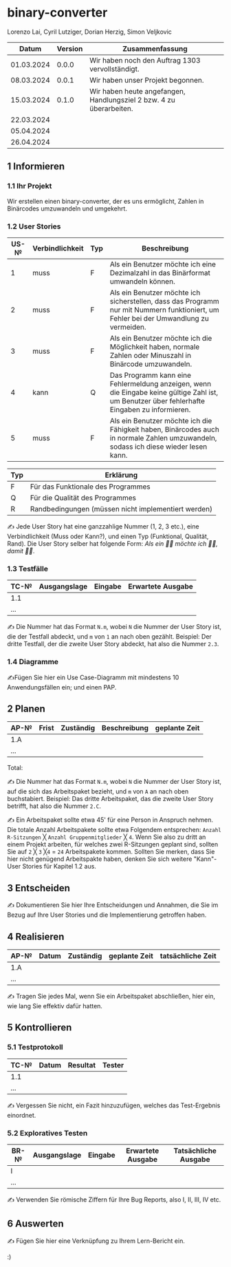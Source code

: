 # binary-converter

Lorenzo Lai, Cyril Lutziger, Dorian Herzig, Simon Veljkovic

| Datum | Version | Zusammenfassung                                              |
| ----- | ------- | ------------------------------------------------------------ |
| 01.03.2024 | 0.0.0 | Wir haben noch den Auftrag 1303 vervollständigt. |
| 08.03.2024 | 0.0.1 | Wir haben unser Projekt begonnen. |
| 15.03.2024 | 0.1.0 | Wir haben heute angefangen, Handlungsziel 2 bzw. 4 zu überarbeiten. |
| 22.03.2024 |       |                                                              |
| 05.04.2024 |       |                                                              |
| 26.04.2024 |       |                                                              |

## 1 Informieren

### 1.1 Ihr Projekt

Wir erstellen einen binary-converter, der es uns ermöglicht, Zahlen in Binärcodes umzuwandeln und umgekehrt.

### 1.2 User Stories
| US-№ | Verbindlichkeit | Typ  | Beschreibung                       |
| ---- | --------------- | ---- | ---------------------------------- |
| 1    |      muss       |  F   | Als ein Benutzer möchte ich eine Dezimalzahl in das Binärformat umwandeln können. |
| 2    |      muss       |  F   | Als ein Benutzer möchte ich sicherstellen, dass das Programm nur mit Nummern funktioniert, um Fehler bei der Umwandlung zu vermeiden. |
| 3    |      muss       |  F   | Als ein Benutzer möchte ich die Möglichkeit haben, normale Zahlen oder Minuszahl in Binärcode umzuwandeln. |
| 4    |      kann       |  Q   | Das Programm kann eine Fehlermeldung anzeigen, wenn die Eingabe keine gültige Zahl ist, um Benutzer über fehlerhafte Eingaben zu informieren. |
| 5    |      muss       |  F   | Als ein Benutzer möchte ich die Fähigkeit haben, Binärcodes auch in normale Zahlen umzuwandeln, sodass ich diese wieder lesen kann. |

| Typ | Erklärung  |
| --- | ------------ |
|  F  |  Für das Funktionale des Programmes                         |
|  Q  |  Für die Qualität des Programmes                             |
|  R  |  Randbedingungen (müssen nicht implementiert werden)         |

✍️ Jede User Story hat eine ganzzahlige Nummer (1, 2, 3 etc.), eine Verbindlichkeit (Muss oder Kann?), und einen Typ (Funktional, Qualität, Rand). Die User Story selber hat folgende Form: *Als ein 🤷‍♂️ möchte ich 🤷‍♂️, damit 🤷‍♂️*.

### 1.3 Testfälle

| TC-№ | Ausgangslage | Eingabe | Erwartete Ausgabe |
| ---- | ------------ | ------- | ----------------- |
| 1.1  |              |         |                   |
| ...  |              |         |                   |

✍️ Die Nummer hat das Format `N.m`, wobei `N` die Nummer der User Story ist, die der Testfall abdeckt, und `m` von `1` an nach oben gezählt. Beispiel: Der dritte Testfall, der die zweite User Story abdeckt, hat also die Nummer `2.3`.

### 1.4 Diagramme

✍️Fügen Sie hier ein Use Case-Diagramm mit mindestens 10 Anwendungsfällen ein; und einen PAP.

## 2 Planen

| AP-№ | Frist | Zuständig | Beschreibung | geplante Zeit |
| ---- | ----- | --------- | ------------ | ------------- |
| 1.A  |       |           |              |               |
| ...  |       |           |              |               |

Total: 

✍️ Die Nummer hat das Format `N.m`, wobei `N` die Nummer der User Story ist, auf die sich das Arbeitspaket bezieht, und `m` von `A` an nach oben buchstabiert. Beispiel: Das dritte Arbeitspaket, das die zweite User Story betrifft, hat also die Nummer `2.C`.

✍️ Ein Arbeitspaket sollte etwa 45' für eine Person in Anspruch nehmen. Die totale Anzahl Arbeitspakete sollte etwa Folgendem entsprechen: `Anzahl R-Sitzungen` ╳ `Anzahl Gruppenmitglieder` ╳ `4`. Wenn Sie also zu dritt an einem Projekt arbeiten, für welches zwei R-Sitzungen geplant sind, sollten Sie auf `2` ╳ `3` ╳`4` = `24` Arbeitspakete kommen. Sollten Sie merken, dass Sie hier nicht genügend Arbeitspakte haben, denken Sie sich weitere "Kann"-User Stories für Kapitel 1.2 aus.

## 3 Entscheiden

✍️ Dokumentieren Sie hier Ihre Entscheidungen und Annahmen, die Sie im Bezug auf Ihre User Stories und die Implementierung getroffen haben.

## 4 Realisieren

| AP-№ | Datum | Zuständig | geplante Zeit | tatsächliche Zeit |
| ---- | ----- | --------- | ------------- | ----------------- |
| 1.A  |       |           |               |                   |
| ...  |       |           |               |                   |

✍️ Tragen Sie jedes Mal, wenn Sie ein Arbeitspaket abschließen, hier ein, wie lang Sie effektiv dafür hatten.

## 5 Kontrollieren

### 5.1 Testprotokoll

| TC-№ | Datum | Resultat | Tester |
| ---- | ----- | -------- | ------ |
| 1.1  |       |          |        |
| ...  |       |          |        |

✍️ Vergessen Sie nicht, ein Fazit hinzuzufügen, welches das Test-Ergebnis einordnet.

### 5.2 Exploratives Testen

| BR-№ | Ausgangslage | Eingabe | Erwartete Ausgabe | Tatsächliche Ausgabe |
| ---- | ------------ | ------- | ----------------- | -------------------- |
| I    |              |         |                   |                      |
| ...  |              |         |                   |                      |

✍️ Verwenden Sie römische Ziffern für Ihre Bug Reports, also I, II, III, IV etc.

## 6 Auswerten

✍️ Fügen Sie hier eine Verknüpfung zu Ihrem Lern-Bericht ein.

:)
